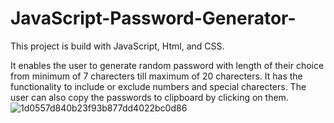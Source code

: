 # JavaScript-Password-Generator-
This project is build with JavaScript, Html, and CSS.

It enables the user to generate random password with length of their choice from minimum of 7 charecters till maximum of 20 charecters.
It has the functionality to include or exclude numbers and special charecters.
The user can also copy the passwords to clipboard by clicking on them.
![1d0557d840b23f93b877dd4022bc0d86](https://user-images.githubusercontent.com/71040758/180581756-5540575e-6bc4-4e45-afd4-f4f46aae49d5.png)
